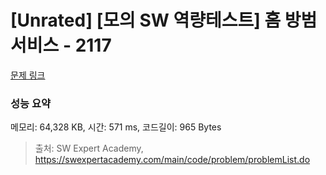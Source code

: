 # [Unrated] [모의 SW 역량테스트] 홈 방범 서비스 - 2117 

[문제 링크](https://swexpertacademy.com/main/code/problem/problemDetail.do?contestProbId=AV5V61LqAf8DFAWu) 

### 성능 요약

메모리: 64,328 KB, 시간: 571 ms, 코드길이: 965 Bytes



> 출처: SW Expert Academy, https://swexpertacademy.com/main/code/problem/problemList.do